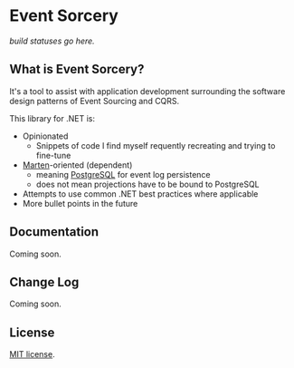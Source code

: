 # Event Sorcery

*build statuses go here.*


## What is Event Sorcery?

It's a tool to assist with application development surrounding the software design patterns of Event Sourcing and CQRS.

This library for .NET is:
 - Opinionated
	- Snippets of code I find myself requently recreating and trying to fine-tune
 - [Marten](https://martendb.io/)-oriented (dependent)
   - meaning [PostgreSQL](https://www.postgresql.org/) for event log persistence
	- does not mean projections have to be bound to PostgreSQL
 - Attempts to use common .NET best practices where applicable
 - More bullet points in the future


## Documentation

Coming soon.


## Change Log

Coming soon.


## License

[MIT license](../../LICENSE).